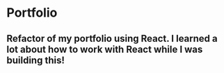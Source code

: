 # Portfolio

## Refactor of my portfolio using React. I learned a lot about how to work with React while I was building this!
